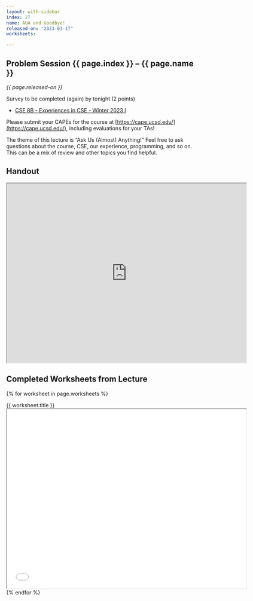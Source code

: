 ```yaml
---
layout: with-sidebar
index: 27
name: AUA and Goodbye!
released-on: "2023-03-17"
worksheets:

---
```


## Problem Session {{ page.index }} – {{ page.name }}

_{{ page.released-on }}_

Survey to be completed (again) by tonight (2 points)

- [CSE 8B - Experiences in CSE - Winter 2023 I](https://forms.gle/JQpXU6F8eMGs5sxh7)

Please submit your CAPEs for the course at [https://cape.ucsd.edu/](https://cape.ucsd.edu/), including evaluations for your TAs!

The theme of this lecture is “Ask Us (Almost) Anything!” Feel free to ask questions about the course, CSE, our experience, programming, and so on. This can be a mix of review and other topics you find helpful. 

## Handout

<iframe src="https://drive.google.com/file/d/136ff6Qk8LZDZk8GxfjzZqIwO_kRa2p8S/preview" width="640" height="480" allow="autoplay"></iframe>

## Completed Worksheets from Lecture

{% for worksheet in page.worksheets %}
<div class="worksheetBox">
{{ worksheet.title }}
<br>
<iframe src="{{ worksheet.url }}/preview" width="640" height="480" allow="autoplay"></iframe>
</div>
{% endfor %}